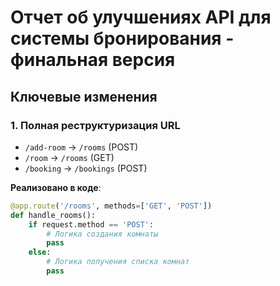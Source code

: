 # Отчет об улучшениях API для системы бронирования - финальная версия

## Ключевые изменения

### 1. Полная реструктуризация URL

- `/add-room` → `/rooms` (POST)
- `/room` → `/rooms` (GET)
- `/booking` → `/bookings` (POST)

**Реализовано в коде**:

```python
@app.route('/rooms', methods=['GET', 'POST'])
def handle_rooms():
    if request.method == 'POST':
        # Логика создания комнаты
        pass
    else:
        # Логика получения списка комнат
        pass